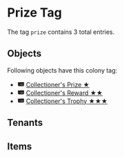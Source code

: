 # Prize Tag

The tag `prize` contains 3 total entries.

## Objects

Following objects have this colony tag:

- <img src="https://raw.githubusercontent.com/Ceterai/Enternia/main/objects/alta/eds/decorative/table/icon.png" alt="Collectioner's Prize ★ icon" loading="lazy" height="16px" width="auto" /> [Collectioner's Prize ★](https://ceterai.github.io/MyEnternia/Wiki/Collectioner'sPrize)
- <img src="https://raw.githubusercontent.com/Ceterai/Enternia/main/objects/alta/eds/decorative/table/icon.png" alt="Collectioner's Reward ★★ icon" loading="lazy" height="16px" width="auto" /> [Collectioner's Reward ★★](https://ceterai.github.io/MyEnternia/Wiki/Collectioner'sReward)
- <img src="https://raw.githubusercontent.com/Ceterai/Enternia/main/objects/alta/eds/decorative/table/icon.png" alt="Collectioner's Trophy ★★★ icon" loading="lazy" height="16px" width="auto" /> [Collectioner's Trophy ★★★](https://ceterai.github.io/MyEnternia/Wiki/Collectioner'sTrophy)

## Tenants

## Items
